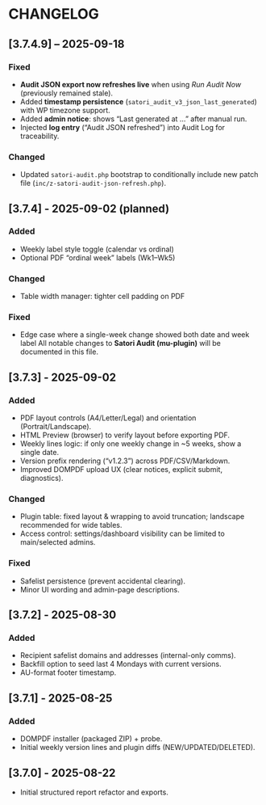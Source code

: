 # CHANGELOG

## [3.7.4.9] – 2025-09-18

### Fixed

- **Audit JSON export now refreshes live** when using _Run Audit Now_ (previously remained stale).
- Added **timestamp persistence** (`satori_audit_v3_json_last_generated`) with WP timezone support.
- Added **admin notice**: shows “Last generated at …” after manual run.
- Injected **log entry** (“Audit JSON refreshed”) into Audit Log for traceability.

### Changed

- Updated `satori-audit.php` bootstrap to conditionally include new patch file
  (`inc/z-satori-audit-json-refresh.php`).

## [3.7.4] - 2025-09-02 (planned)

### Added

- Weekly label style toggle (calendar vs ordinal)
- Optional PDF “ordinal week” labels (Wk1–Wk5)

### Changed

- Table width manager: tighter cell padding on PDF

### Fixed

- Edge case where a single-week change showed both date and week label
  All notable changes to **Satori Audit (mu-plugin)** will be documented in this file.

## [3.7.3] - 2025-09-02

### Added

- PDF layout controls (A4/Letter/Legal) and orientation (Portrait/Landscape).
- HTML Preview (browser) to verify layout before exporting PDF.
- Weekly lines logic: if only one weekly change in ~5 weeks, show a single date.
- Version prefix rendering (“v1.2.3”) across PDF/CSV/Markdown.
- Improved DOMPDF upload UX (clear notices, explicit submit, diagnostics).

### Changed

- Plugin table: fixed layout & wrapping to avoid truncation; landscape recommended for wide tables.
- Access control: settings/dashboard visibility can be limited to main/selected admins.

### Fixed

- Safelist persistence (prevent accidental clearing).
- Minor UI wording and admin-page descriptions.

## [3.7.2] - 2025-08-30

### Added

- Recipient safelist domains and addresses (internal-only comms).
- Backfill option to seed last 4 Mondays with current versions.
- AU-format footer timestamp.

## [3.7.1] - 2025-08-25

### Added

- DOMPDF installer (packaged ZIP) + probe.
- Initial weekly version lines and plugin diffs (NEW/UPDATED/DELETED).

## [3.7.0] - 2025-08-22

- Initial structured report refactor and exports.
